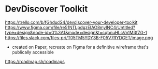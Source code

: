# DevDiscover Toolkit

https://trello.com/b/fGhdudS4/devdiscover-your-developer-toolkit
https://www.figma.com/file/re51NTLpdgzEIAO8mylNC4/Untitled?type=design&node-id=0%3A1&mode=design&t=cqbnuHLcVn1M3fZG-1
https://files.slack.com/files-pri/T05TM5YDY3B-F05V7RYDGET/image.png
 - created on Paper, recreate on Figma for a definitive wireframe that's publically accessible

https://roadmap.sh/roadmaps